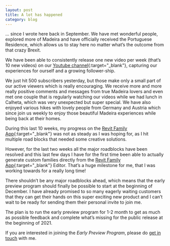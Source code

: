 ```yaml
---
layout: post
title: A lot has happened
category: blog
---
```


... since I wrote here back in September. We have met wonderful people, explored more of Madeira and have officially received the Portuguese Residence, which allows us to stay here no matter what’s the outcome from that crazy Brexit.

We have been able to consistently release one new video per week (that’s 10 new videos) on our [Youtube channel](https://www.youtube.com/lauzaandmichael){:target="_blank"}, capturing our experiences for ourself and a growing follower-ship.

We just hit 500 subscribers yesterday, but those make only a small part of our active viewers which is really encouraging. We receive more and more really positive comments and messages from true Madeira lovers and  even met one couple that is regularly watching our videos while we had lunch in Calheta, which was very unexpected but super special. We have also enjoyed various hikes with lovely people from Germany and Austria which since join us weekly to enjoy those beautiful Madeira experiences while being back at their homes.

During this last 10 weeks, my progress on the [Revit Family App](https://revitfamily.app){:target="_blank"} was not as steady as I was hoping for, as I hit multiple road blocks that needed some creative solutions.

However, for the last two weeks all the major roadblocks have been resolved and this last few days I have for the first time been able to actually generate custom families directly from the [Revit Family App](https://revitfamily.app){:target="_blank"} Editor. That’s a huge milestone for me, that I was working towards for a really long time!

There shouldn’t be any major roadblocks ahead, which means that the early preview program should finally be possible to start at the beginning of December. I have already promised to so many eagerly waiting customers that they can get their hands on this super exciting new product and I can’t wait to be ready for sending them their personal invite to join me.

The plan is to run the early preview program for 1-2 month to get as much as possible feedback and complete what’s missing for the public release at the beginning of 2021.

If you are interested in joining the *Early Preview Program*, please do [get in touch](mailto:michael@revit-content.com) with me.
